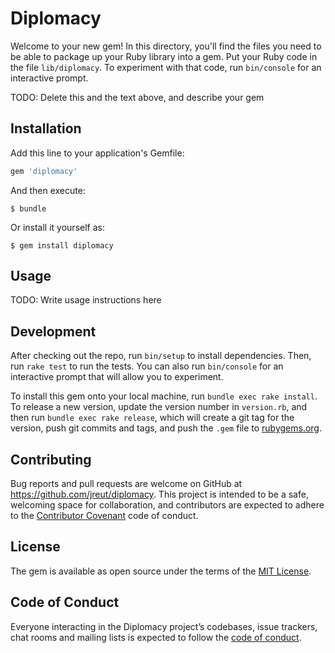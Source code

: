 # Diplomacy

Welcome to your new gem! In this directory, you'll find the files you need to be able to package up your Ruby library into a gem. Put your Ruby code in the file `lib/diplomacy`. To experiment with that code, run `bin/console` for an interactive prompt.

TODO: Delete this and the text above, and describe your gem

## Installation

Add this line to your application's Gemfile:

```ruby
gem 'diplomacy'
```

And then execute:

    $ bundle

Or install it yourself as:

    $ gem install diplomacy

## Usage

TODO: Write usage instructions here

## Development

After checking out the repo, run `bin/setup` to install dependencies. Then, run `rake test` to run the tests. You can also run `bin/console` for an interactive prompt that will allow you to experiment.

To install this gem onto your local machine, run `bundle exec rake install`. To release a new version, update the version number in `version.rb`, and then run `bundle exec rake release`, which will create a git tag for the version, push git commits and tags, and push the `.gem` file to [rubygems.org](https://rubygems.org).

## Contributing

Bug reports and pull requests are welcome on GitHub at https://github.com/jreut/diplomacy. This project is intended to be a safe, welcoming space for collaboration, and contributors are expected to adhere to the [Contributor Covenant](http://contributor-covenant.org) code of conduct.

## License

The gem is available as open source under the terms of the [MIT License](https://opensource.org/licenses/MIT).

## Code of Conduct

Everyone interacting in the Diplomacy project’s codebases, issue trackers, chat rooms and mailing lists is expected to follow the [code of conduct](https://github.com/jreut/diplomacy/blob/master/CODE_OF_CONDUCT.md).

